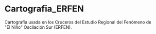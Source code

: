 # Cartografia_ERFEN
Cartografía usada en los Cruceros del Estudio Regional del Fenómeno de "El Niño" Oscilación Sur (ERFEN).
